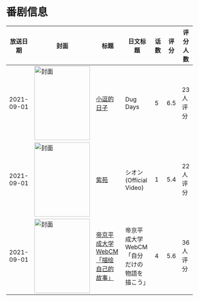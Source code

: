 # 番剧信息

|放送日期|封面|标题|日文标题|话数|评分|评分人数|
|---|---|---|---|---|---|---|
|2021-09-01|<img src="//lain.bgm.tv/pic/cover/c/50/cc/347843_9rGzx.jpg" alt="封面" style="width:150px;height:200px;object-fit:cover;">|[小逗的日子](https://bangumi.tv/subject/347843)|Dug Days|5|6.5|23人评分|
|2021-09-01|<img src="//lain.bgm.tv/pic/cover/c/b8/f6/348126_ke6B6.jpg" alt="封面" style="width:150px;height:200px;object-fit:cover;">|[紫苑](https://bangumi.tv/subject/348126)|シオン (Official Video)|1|5.4|22人评分|
|2021-09-01|<img src="//lain.bgm.tv/pic/cover/c/d7/60/348203_QVXw3.jpg" alt="封面" style="width:150px;height:200px;object-fit:cover;">|[帝京平成大学 WebCM「描绘自己的故事」](https://bangumi.tv/subject/348203)|帝京平成大学 WebCM「自分だけの物語を描こう」|4|5.6|36人评分|
